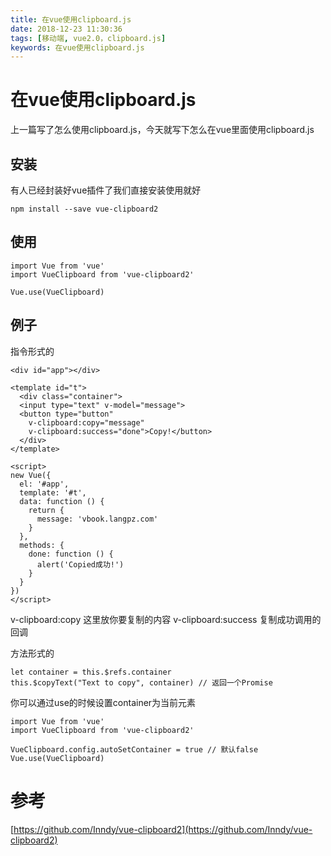 ```yaml
---
title: 在vue使用clipboard.js
date: 2018-12-23 11:30:36
tags: [移动端, vue2.0，clipboard.js]
keywords: 在vue使用clipboard.js
---
```

# 在vue使用clipboard.js
上一篇写了怎么使用clipboard.js，今天就写下怎么在vue里面使用clipboard.js
<!--more-->

## 安装
有人已经封装好vue插件了我们直接安装使用就好
```
npm install --save vue-clipboard2
```

## 使用
```
import Vue from 'vue'
import VueClipboard from 'vue-clipboard2'

Vue.use(VueClipboard)
```

## 例子
指令形式的
```
<div id="app"></div>

<template id="t">
  <div class="container">
  <input type="text" v-model="message">
  <button type="button"
    v-clipboard:copy="message"
    v-clipboard:success="done">Copy!</button>
  </div>
</template>

<script>
new Vue({
  el: '#app',
  template: '#t',
  data: function () {
    return {
      message: 'vbook.langpz.com'
    }
  },
  methods: {
    done: function () {
      alert('Copied成功!')
    }
  }
})
</script>
```
v-clipboard:copy  这里放你要复制的内容
v-clipboard:success  复制成功调用的回调


方法形式的
```
let container = this.$refs.container
this.$copyText("Text to copy", container) // 返回一个Promise
```
你可以通过use的时候设置container为当前元素
```
import Vue from 'vue'
import VueClipboard from 'vue-clipboard2'

VueClipboard.config.autoSetContainer = true // 默认false
Vue.use(VueClipboard)
```


# 参考
[https://github.com/Inndy/vue-clipboard2](https://github.com/Inndy/vue-clipboard2)
